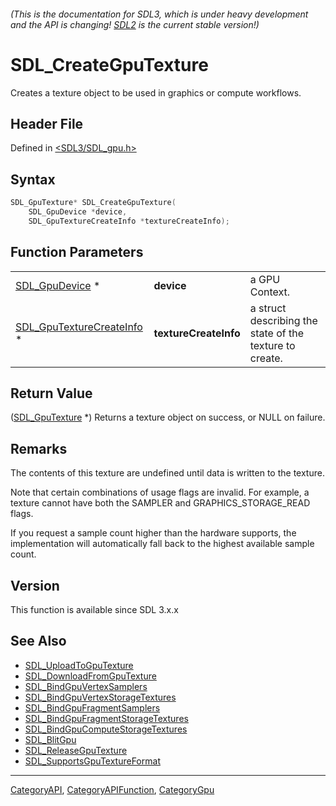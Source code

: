 ###### (This is the documentation for SDL3, which is under heavy development and the API is changing! [SDL2](https://wiki.libsdl.org/SDL2/) is the current stable version!)
# SDL_CreateGpuTexture

Creates a texture object to be used in graphics or compute workflows.

## Header File

Defined in [<SDL3/SDL_gpu.h>](https://github.com/libsdl-org/SDL/blob/main/include/SDL3/SDL_gpu.h)

## Syntax

```c
SDL_GpuTexture* SDL_CreateGpuTexture(
    SDL_GpuDevice *device,
    SDL_GpuTextureCreateInfo *textureCreateInfo);
```

## Function Parameters

|                                                        |                       |                                                         |
| ------------------------------------------------------ | --------------------- | ------------------------------------------------------- |
| [SDL_GpuDevice](SDL_GpuDevice) *                       | **device**            | a GPU Context.                                          |
| [SDL_GpuTextureCreateInfo](SDL_GpuTextureCreateInfo) * | **textureCreateInfo** | a struct describing the state of the texture to create. |

## Return Value

([SDL_GpuTexture](SDL_GpuTexture) *) Returns a texture object on success,
or NULL on failure.

## Remarks

The contents of this texture are undefined until data is written to the
texture.

Note that certain combinations of usage flags are invalid. For example, a
texture cannot have both the SAMPLER and GRAPHICS_STORAGE_READ flags.

If you request a sample count higher than the hardware supports, the
implementation will automatically fall back to the highest available sample
count.

## Version

This function is available since SDL 3.x.x

## See Also

- [SDL_UploadToGpuTexture](SDL_UploadToGpuTexture)
- [SDL_DownloadFromGpuTexture](SDL_DownloadFromGpuTexture)
- [SDL_BindGpuVertexSamplers](SDL_BindGpuVertexSamplers)
- [SDL_BindGpuVertexStorageTextures](SDL_BindGpuVertexStorageTextures)
- [SDL_BindGpuFragmentSamplers](SDL_BindGpuFragmentSamplers)
- [SDL_BindGpuFragmentStorageTextures](SDL_BindGpuFragmentStorageTextures)
- [SDL_BindGpuComputeStorageTextures](SDL_BindGpuComputeStorageTextures)
- [SDL_BlitGpu](SDL_BlitGpu)
- [SDL_ReleaseGpuTexture](SDL_ReleaseGpuTexture)
- [SDL_SupportsGpuTextureFormat](SDL_SupportsGpuTextureFormat)

----
[CategoryAPI](CategoryAPI), [CategoryAPIFunction](CategoryAPIFunction), [CategoryGpu](CategoryGpu)


